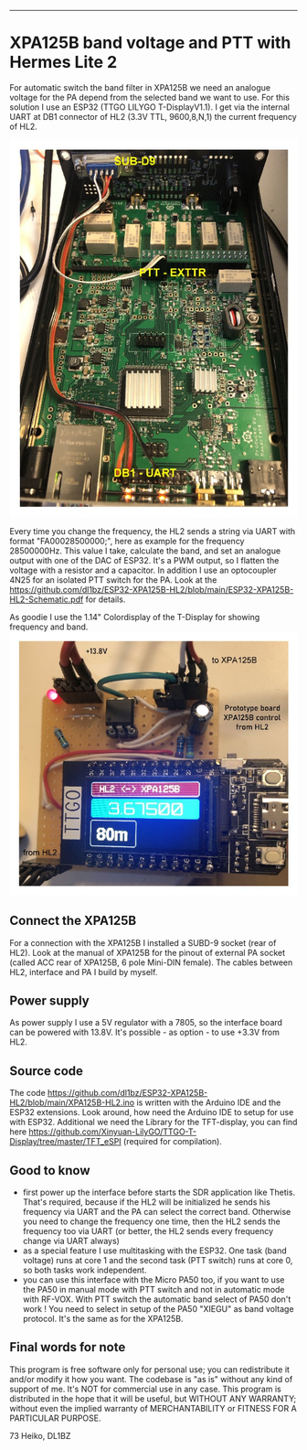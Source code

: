 ---
# XPA125B band voltage and PTT with Hermes Lite 2
For automatic switch the band filter in XPA125B we need an analogue voltage for the PA depend from the selected band we want to use.
For this solution I use an ESP32 (TTGO LILYGO T-DisplayV1.1). I get via the internal UART at DB1 connector of HL2 (3.3V TTL, 9600,8,N,1) the current frequency of HL2.

![](https://github.com/dl1bz/ESP32-XPA125B-HL2/blob/main/HL2_Connect_intern.jpg)

Every time you change the frequency, the HL2 sends a string via UART with format "FA00028500000;", here as example for the frequency 28500000Hz. This value I take, calculate the band, and set an analogue output with one of the DAC of ESP32. It's a PWM output, so I flatten the voltage with a resistor and a capacitor. In addition I use an optocoupler 4N25 for an isolated PTT switch for the PA. Look at the https://github.com/dl1bz/ESP32-XPA125B-HL2/blob/main/ESP32-XPA125B-HL2-Schematic.pdf for details.

As goodie I use the 1.14" Colordisplay of the T-Display for showing frequency and band.
![](https://github.com/dl1bz/ESP32-XPA125B-HL2/blob/main/Prototypeboard_ESP32_HL2.jpg)

## Connect the XPA125B
For a connection with the XPA125B I installed a SUBD-9 socket (rear of HL2). Look at the manual of XPA125B for the pinout of external PA socket (called ACC rear of XPA125B, 6 pole Mini-DIN female). The cables between HL2, interface and PA I build by myself.

## Power supply
As power supply I use a 5V regulator with a 7805, so the interface board can be powered with 13.8V. It's possible - as option - to use +3.3V from HL2.

## Source code
The code https://github.com/dl1bz/ESP32-XPA125B-HL2/blob/main/XPA125B-HL2.ino is written with the Arduino IDE and the ESP32 extensions. Look around, how need the Arduino IDE to setup for use with ESP32. Additional we need the Library for the TFT-display, you can find here https://github.com/Xinyuan-LilyGO/TTGO-T-Display/tree/master/TFT_eSPI (required for compilation).

## Good to know
- first power up the interface before starts the SDR application like Thetis. That's required, because if the HL2 will be initialized he sends his frequency via UART and the PA can select the correct band. Otherwise you need to change the frequency one time, then the HL2 sends the frequency too via UART (or better, the HL2 sends every frequency change via UART always)
- as a special feature I use multitasking with the ESP32. One task (band voltage) runs at core 1 and the second task (PTT switch) runs at core 0, so both tasks work independent.
- you can use this interface with the Micro PA50 too, if you want to use the PA50 in manual mode with PTT switch and not in automatic mode with RF-VOX. With PTT switch the automatic band select of PA50 don't work ! You need to select in setup of the PA50 "XIEGU" as band voltage protocol. It's the same as for the XPA125B.

##  Final words for note ##
This program is free software only for personal use; you can redistribute it and/or modify it how you want.
The codebase is "as is" without any kind of support of me.
It's NOT for commercial use in any case.
This program is distributed in the hope that it will be useful, but WITHOUT ANY WARRANTY; without even the implied warranty of MERCHANTABILITY or FITNESS FOR A PARTICULAR PURPOSE.

73 Heiko, DL1BZ
